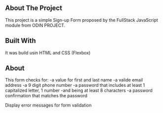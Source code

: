 ## About The Project
  This project is a simple Sign-up Form proposed by the FullStack JavaScript module from ODIN PROJECT.


## Built With
  It was build usin HTML and CSS (Flexbox)

## About
This form checks for:
  -a value for first and last name
  -a valide email address
  -a 9 digit phone number
  -a password that includes at least 1 capitalized letter, 1 number -and being at least 8 characters
  -a password confirmation that matches the password

Display error messages for form validation